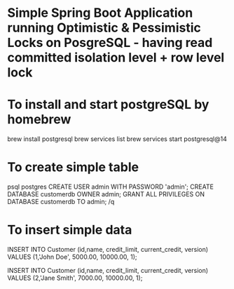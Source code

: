 #
# Simple Spring Boot Application running Optimistic & Pessimistic Locks on PosgreSQL - having read committed isolation level + row level lock
#


# To install and start postgreSQL by homebrew

brew install postgresql
brew services list
brew services start postgresql@14

# To create simple table 

psql postgres
CREATE USER admin WITH PASSWORD 'admin';
CREATE DATABASE customerdb OWNER admin;
GRANT ALL PRIVILEGES ON DATABASE customerdb TO admin;
/q


# To insert simple data 

INSERT INTO Customer (id,name, credit_limit, current_credit, version) VALUES (1,'John Doe', 5000.00, 10000.00, 1);

INSERT INTO Customer (id,name, credit_limit, current_credit, version) VALUES (2,'Jane Smith', 7000.00, 10000.00, 1);
